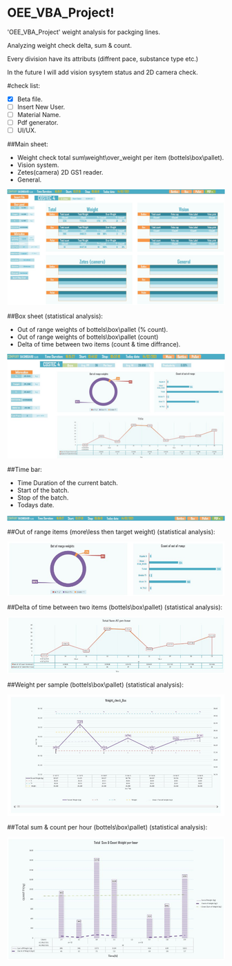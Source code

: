 # OEE_VBA_Project!

'OEE_VBA_Project' weight analysis for packging lines.

Analyzing weight check delta, sum & count.

Every division have its attributs (diffrent pace, substance type etc.) 

In the future I will add vision sysytem status and 2D camera check.

#check list:

- [x] Beta file.
- [ ] Insert New User.
- [ ] Material Name.
- [ ] Pdf generator.
- [ ] UI/UX.

##Main sheet:

- Weight check total sum\weight\over_weight per item (bottels\box\pallet).
- Vision system.
- Zetes(camera) 2D GS1 reader.
- General.

![alt text](https://github.com/lirankris/OEE_VBA_Project/blob/main/Photos/Main.jpg)

##Box sheet (statistical analysis):

- Out of range weights of bottels\box\pallet (% count).
- Out of range weights of bottels\box\pallet (count)
- Delta of time between two items (count & time diffrance).

![alt text](https://github.com/lirankris/OEE_VBA_Project/blob/main/Photos/Box_cout_delta.jpg)


##Time bar:

- Time Duration of the current batch.
- Start of the batch.
- Stop of the batch.
- Todays date.

![alt text](https://github.com/lirankris/OEE_VBA_Project/blob/main/Photos/time.jpg)


##Out of range items (more\less then target weight) (statistical analysis):

![alt text](https://github.com/lirankris/OEE_VBA_Project/blob/main/Photos/out_of_range.jpg)


##Delta of time between two items (bottels\box\pallet) (statistical analysis):

![alt text](https://github.com/lirankris/OEE_VBA_Project/blob/main/Photos/total_sum_delta_per_hour.jpg)


##Weight per sample (bottels\box\pallet) (statistical analysis):

![alt text](https://github.com/lirankris/OEE_VBA_Project/blob/main/Photos/weight_check_Box.jpg)


##Total sum & count per hour (bottels\box\pallet) (statistical analysis):

![alt text](https://github.com/lirankris/OEE_VBA_Project/blob/main/Photos/Box_total_sum_and_count.jpg)

